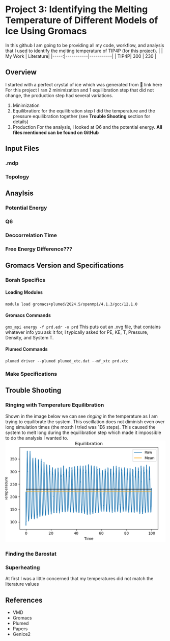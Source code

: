 # Project 3: Identifying the Melting Temperature of Different Models of Ice Using Gromacs
In this github I am going to be providing all my code, workflow, and analysis that I used to identify the melting temperature of TIP4P (for this project).
|      | My Work   | Literature|
|-----:|-----------|-----------|
| TIP4P| 300       | 230       |

## Overview
I started with a perfect crystal of ice which was generated from 🚨 link here
For this project I ran 2 minimization and 1 equilibration step that did not change, the production step had several variations. 
1. Minimization
2. Equilibration: for the equilibration step I did the temperature and the pressure equilibration together (see **Trouble Shooting** section for details)
3. Production
For the analysis, I looked at Q6 and the potential energy.
**All files mentioned can be found on GitHub**

## Input Files
### .mdp
### Topology

## Anaylsis
### Potential Energy
### Q6

### Deccorrelation Time
### Free Energy Difference???

## Gromacs Version and Specifications
### Borah Specifics
#### Loading Modules
`module load gromacs+plumed/2024.5/openmpi/4.1.3/gcc/12.1.0`
#### Gromacs Commands
`gmx_mpi energy -f prd.edr -o prd`
This puts out an .xvg file, that contains whatever info you ask it for, I typically asked for PE, KE, T, Pressure, Density, and System T.
#### Plumed Commands
`plumed driver --plumed plumed_xtc.dat --mf_xtc prd.xtc`
### Make Specifications
### 

## Trouble Shooting
### Ringing with Temperature Equilibration
Shown in the image below we can see *ringing* in the temperature as I am trying to equilibrate the system. This oscillation does not diminish even over long simulation times (the mosth I tried was 1E6 steps). This caused the system to melt long during the equilibration step which made it impossible to do the analysis I wanted to.
![Ringing Temperature](Images/Ringing.png)
### Finding the Barostat
### Superheating
At first I was a little concerned that my temperatures did not match the literature values

## References
* VMD
* Gromacs
* Plumed
* Papers
* GenIce2
